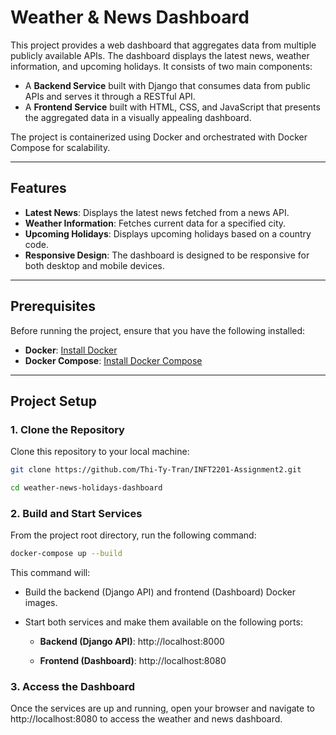 # Weather & News Dashboard

This project provides a web dashboard that aggregates data from multiple publicly available APIs. The dashboard displays the latest news, weather information, and upcoming holidays. It consists of two main components:

- A **Backend Service** built with Django that consumes data from public APIs and serves it through a RESTful API.
- A **Frontend Service** built with HTML, CSS, and JavaScript that presents the aggregated data in a visually appealing dashboard.

The project is containerized using Docker and orchestrated with Docker Compose for scalability.

---

## Features

- **Latest News**: Displays the latest news fetched from a news API.
- **Weather Information**: Fetches current data for a specified city.
- **Upcoming Holidays**: Displays upcoming holidays based on a country code.
- **Responsive Design**: The dashboard is designed to be responsive for both desktop and mobile devices.

---

## Prerequisites

Before running the project, ensure that you have the following installed:

- **Docker**: [Install Docker](https://www.docker.com/get-started)
- **Docker Compose**: [Install Docker Compose](https://docs.docker.com/compose/install/)

---

## Project Setup

### 1. Clone the Repository

Clone this repository to your local machine:

```bash
git clone https://github.com/Thi-Ty-Tran/INFT2201-Assignment2.git
```
```bash
cd weather-news-holidays-dashboard
```

### 2. Build and Start Services
From the project root directory, run the following command:

```bash
docker-compose up --build
```
This command will:

- Build the backend (Django API) and frontend (Dashboard) Docker images.

- Start both services and make them available on the following ports:

    - **Backend (Django API)**: http://localhost:8000

    - **Frontend (Dashboard)**: http://localhost:8080

### 3. Access the Dashboard

Once the services are up and running, open your browser and navigate to http://localhost:8080 to access the weather and news dashboard.